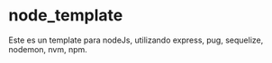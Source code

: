 # node_template
Este es un template para nodeJs, utilizando express, pug, sequelize, nodemon, nvm, npm.
